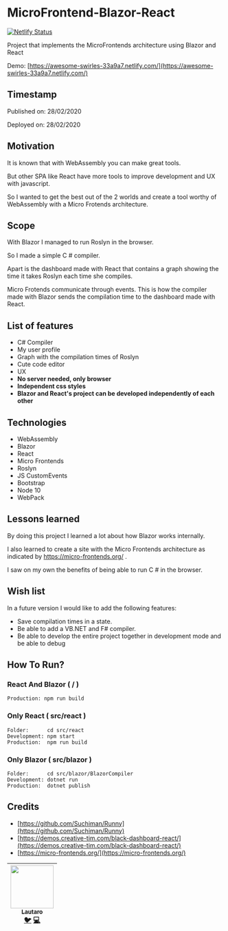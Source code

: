 # MicroFrontend-Blazor-React
[![Netlify Status](https://api.netlify.com/api/v1/badges/25c18438-e903-46f0-bc1e-de6a9cdf6abb/deploy-status)](https://app.netlify.com/sites/awesome-swirles-33a9a7/deploys)

Project that implements the MicroFrontends architecture using Blazor and React

Demo: [https://awesome-swirles-33a9a7.netlify.com/](https://awesome-swirles-33a9a7.netlify.com/)

## Timestamp
Published on: 28/02/2020

Deployed on: 28/02/2020

## Motivation

It is known that with WebAssembly you can make great tools.

But other SPA like React have more tools to improve development and UX with javascript.

So I wanted to get the best out of the 2 worlds and create a tool worthy of WebAssembly with a Micro Frotends architecture.

## Scope

With Blazor I managed to run Roslyn in the browser.

So I made a simple C # compiler.

Apart is the dashboard made with React that contains a graph showing the time it takes Roslyn each time she compiles.

Micro Frotends communicate through events. This is how the compiler made with Blazor sends the compilation time to the dashboard made with React.

## List of features

 - C# Compiler
 - My user profile
 - Graph with the compilation times of Roslyn
 - Cute code editor
 - UX
 - **No server needed, only browser**
 - **Independent css styles**
 - **Blazor and React's project can be developed independently of each other**

## Technologies

 - WebAssembly
 - Blazor
 - React
 - Micro Frontends
 - Roslyn
 - JS CustomEvents
 - Bootstrap
 - Node 10
 - WebPack

## Lessons learned

By doing this project I learned a lot about how Blazor works internally.

I also learned to create a site with the Micro Frontends architecture as indicated by https://micro-frontends.org/ .

I saw on my own the benefits of being able to run C # in the browser.

## Wish list
In a future version I would like to add the following features:
 - Save compilation times in a state.
 - Be able to add a VB.NET and F# compiler.
 - Be able to develop the entire project together in development mode and be able to debug

## How To Run?
### React And Blazor ( / )

    Production: npm run build

 ### Only React ( src/react )
	
    Folder:      cd src/react
    Development: npm start
    Production:  npm run build

### Only Blazor ( src/blazor )

    Folder:      cd src/blazor/BlazorCompiler
    Development: dotnet run
    Production:  dotnet publish

## Credits

 - [https://github.com/Suchiman/Runny](https://github.com/Suchiman/Runny)
 -  [https://demos.creative-tim.com/black-dashboard-react/](https://demos.creative-tim.com/black-dashboard-react/)
 - [https://micro-frontends.org/](https://micro-frontends.org/)



[<img src="https://avatars0.githubusercontent.com/u/28534415?v=4" width="100px;"/><br /><sub><b>Lautaro</b></sub>](https://github.com/lauchacarro)<br />[🐦](https://twitter.com/LauchaCarro)  [💻](https://github.com/lauchacarro/MicroFrontend-Blazor-React/commits?author=lauchacarro)|
| :---: |
